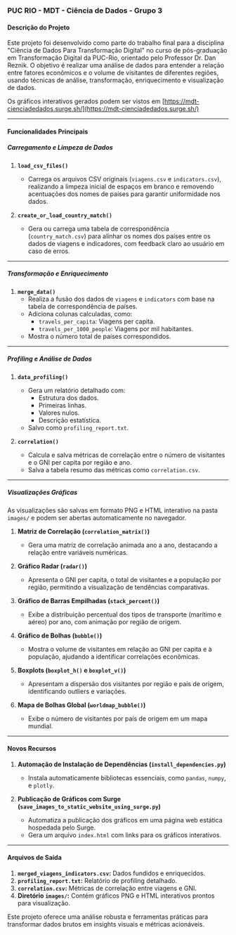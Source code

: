 ### PUC RIO - MDT - Ciência de Dados - Grupo 3

#### **Descrição do Projeto**
Este projeto foi desenvolvido como parte do trabalho final para a disciplina "Ciência de Dados Para Transformação Digital" no curso de pós-graduação em Transformação Digital da PUC-Rio, orientado pelo Professor Dr. Dan Reznik. O objetivo é realizar uma análise de dados para entender a relação entre fatores econômicos e o volume de visitantes de diferentes regiões, usando técnicas de análise, transformação, enriquecimento e visualização de dados.

Os gráficos interativos gerados podem ser vistos em [https://mdt-cienciadedados.surge.sh/](https://mdt-cienciadedados.surge.sh/)

---

#### **Funcionalidades Principais**

##### **Carregamento e Limpeza de Dados**
1. **`load_csv_files()`**
   - Carrega os arquivos CSV originais (`viagens.csv` e `indicators.csv`), realizando a limpeza inicial de espaços em branco e removendo acentuações dos nomes de países para garantir uniformidade nos dados.

2. **`create_or_load_country_match()`**
   - Gera ou carrega uma tabela de correspondência (`country_match.csv`) para alinhar os nomes dos países entre os dados de viagens e indicadores, com feedback claro ao usuário em caso de erros.

---

##### **Transformação e Enriquecimento**
1. **`merge_data()`**
   - Realiza a fusão dos dados de `viagens` e `indicators` com base na tabela de correspondência de países.
   - Adiciona colunas calculadas, como:
     - `travels_per_capita`: Viagens per capita.
     - `travels_per_1000_people`: Viagens por mil habitantes.
   - Mostra o número total de países correspondidos.

---

##### **Profiling e Análise de Dados**
1. **`data_profiling()`**
   - Gera um relatório detalhado com:
     - Estrutura dos dados.
     - Primeiras linhas.
     - Valores nulos.
     - Descrição estatística.
   - Salvo como `profiling_report.txt`.

2. **`correlation()`**
   - Calcula e salva métricas de correlação entre o número de visitantes e o GNI per capita por região e ano.
   - Salva a tabela resumo das métricas como `correlation.csv`.

---

##### **Visualizações Gráficas**
As visualizações são salvas em formato PNG e HTML interativo na pasta `images/` e podem ser abertas automaticamente no navegador.

1. **Matriz de Correlação (`correlation_matrix()`)**
   - Gera uma matriz de correlação animada ano a ano, destacando a relação entre variáveis numéricas.

2. **Gráfico Radar (`radar()`)**
   - Apresenta o GNI per capita, o total de visitantes e a população por região, permitindo a visualização de tendências comparativas.

3. **Gráfico de Barras Empilhadas (`stack_percent()`)**
   - Exibe a distribuição percentual dos tipos de transporte (marítimo e aéreo) por ano, com animação por região de origem.

4. **Gráfico de Bolhas (`bubble()`)**
   - Mostra o volume de visitantes em relação ao GNI per capita e à população, ajudando a identificar correlações econômicas.

5. **Boxplots (`boxplot_h()` e `boxplot_v()`)**
   - Apresentam a dispersão dos visitantes por região e país de origem, identificando outliers e variações.

6. **Mapa de Bolhas Global (`worldmap_bubble()`)**
   - Exibe o número de visitantes por país de origem em um mapa mundial.

---

#### **Novos Recursos**
1. **Automação de Instalação de Dependências (`install_dependencies.py`)**
   - Instala automaticamente bibliotecas essenciais, como `pandas`, `numpy`, e `plotly`.

2. **Publicação de Gráficos com Surge (`save_images_to_static_website_using_surge.py`)**
   - Automatiza a publicação dos gráficos em uma página web estática hospedada pelo Surge.
   - Gera um arquivo `index.html` com links para os gráficos interativos.

---

#### **Arquivos de Saída**
1. **`merged_viagens_indicators.csv`:** Dados fundidos e enriquecidos.
2. **`profiling_report.txt`:** Relatório de profiling detalhado.
3. **`correlation.csv`:** Métricas de correlação entre viagens e GNI.
4. **Diretório `images/`:** Contém gráficos PNG e HTML interativos prontos para visualização.

Este projeto oferece uma análise robusta e ferramentas práticas para transformar dados brutos em insights visuais e métricas acionáveis.
